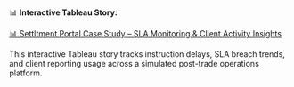 📊 **Interactive Tableau Story:**


[📊 Settltment Portal Case Study – SLA Monitoring & Client Activity Insights](https://public.tableau.com/app/profile/pooja.upadhyay8350/viz/Settlementportal/SettlementPortalCaseStudySLAMonitoringClientActivityInsights?publish=yes)


This interactive Tableau story tracks instruction delays, SLA breach trends, and client reporting usage across a simulated post-trade operations platform.
